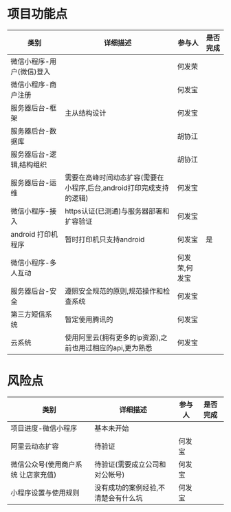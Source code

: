 




# 项目功能点

类别 | 详细描述 |  参与人    | 是否完成
------------ | ------------- | ------------|--------
微信小程序-用户(微信)登入 |   | 何发荣  |
微信小程序-商户注册 |   | 何发宝  |
服务器后台-框架 | 主从结构设计  | 何发宝  |
服务器后台-数据库 |   | 胡协江 |
服务器后台-逻辑,结构组织 |   | 胡协江 |
服务器后台-运维 | 需要在高峰时间动态扩容(需要在小程序,后台,android打印完成支持的逻辑)  | 何发宝||
微信小程序-接入 | https认证(已测通)与服务器部署和扩容验证  | 何发宝  |  |
android 打印机程序| 暂时打印机只支持android | 何发宝 | 是|
微信小程序-多人互动 |   | 何发荣,何发宝  |
服务器后台-安全 | 遵照安全规范的原则,规范操作和检查系统  | 何发宝||
第三方短信系统 |  暂定使用腾讯的 | 何发宝||
云系统 |  使用阿里云(拥有更多的ip资源),之前也用过相应的api,更为熟悉 | 何发宝||


 
 



# 风险点

类别 | 详细描述 | 参与人 | 是否完成
------------ | ------------- | ------------ |----------
项目进度-微信小程序 |  基本未开始  |  |
阿里云动态扩容 | 待验证  |  何发宝|
微信公众号(使用商户系统  让店家充值) | 待验证(需要成立公司和对公帐号)  | 何发宝|
小程序设置与使用规则| 没有成功的案例经验,不清楚会有什么坑 | 何发宝|
